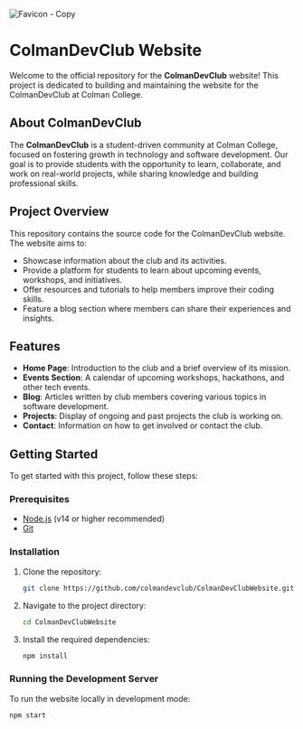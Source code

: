 ![Favicon - Copy](https://github.com/user-attachments/assets/8ded3a96-a94a-406a-bdae-c414b162c7c6)


# ColmanDevClub Website

Welcome to the official repository for the **ColmanDevClub** website! This project is dedicated to building and maintaining the website for the ColmanDevClub at Colman College.

## About ColmanDevClub

The **ColmanDevClub** is a student-driven community at Colman College, focused on fostering growth in technology and software development. Our goal is to provide students with the opportunity to learn, collaborate, and work on real-world projects, while sharing knowledge and building professional skills.

## Project Overview

This repository contains the source code for the ColmanDevClub website. The website aims to:

- Showcase information about the club and its activities.
- Provide a platform for students to learn about upcoming events, workshops, and initiatives.
- Offer resources and tutorials to help members improve their coding skills.
- Feature a blog section where members can share their experiences and insights.

## Features

- **Home Page**: Introduction to the club and a brief overview of its mission.
- **Events Section**: A calendar of upcoming workshops, hackathons, and other tech events.
- **Blog**: Articles written by club members covering various topics in software development.
- **Projects**: Display of ongoing and past projects the club is working on.
- **Contact**: Information on how to get involved or contact the club.

## Getting Started

To get started with this project, follow these steps:

### Prerequisites

- [Node.js](https://nodejs.org/) (v14 or higher recommended)
- [Git](https://git-scm.com/)

### Installation

1. Clone the repository:
    ```bash
    git clone https://github.com/colmandevclub/ColmanDevClubWebsite.git
    ```
2. Navigate to the project directory:
    ```bash
    cd ColmanDevClubWebsite
    ```
3. Install the required dependencies:
    ```bash
    npm install
    ```

### Running the Development Server

To run the website locally in development mode:

```bash
npm start
